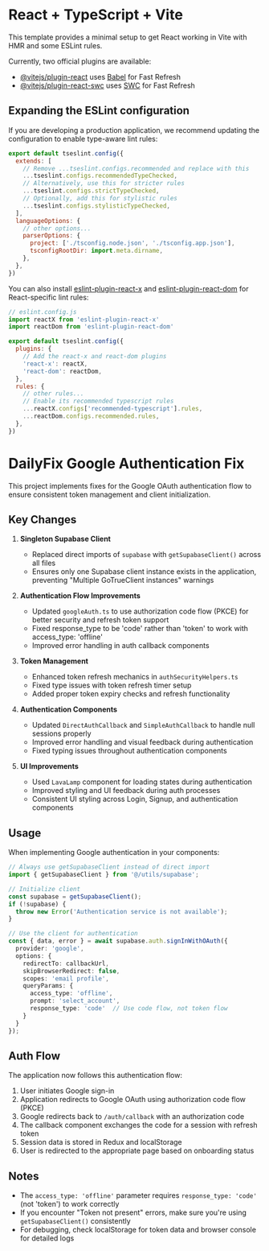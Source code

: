 # React + TypeScript + Vite

This template provides a minimal setup to get React working in Vite with HMR and some ESLint rules.

Currently, two official plugins are available:

- [@vitejs/plugin-react](https://github.com/vitejs/vite-plugin-react/blob/main/packages/plugin-react) uses [Babel](https://babeljs.io/) for Fast Refresh
- [@vitejs/plugin-react-swc](https://github.com/vitejs/vite-plugin-react/blob/main/packages/plugin-react-swc) uses [SWC](https://swc.rs/) for Fast Refresh

## Expanding the ESLint configuration

If you are developing a production application, we recommend updating the configuration to enable type-aware lint rules:

```js
export default tseslint.config({
  extends: [
    // Remove ...tseslint.configs.recommended and replace with this
    ...tseslint.configs.recommendedTypeChecked,
    // Alternatively, use this for stricter rules
    ...tseslint.configs.strictTypeChecked,
    // Optionally, add this for stylistic rules
    ...tseslint.configs.stylisticTypeChecked,
  ],
  languageOptions: {
    // other options...
    parserOptions: {
      project: ['./tsconfig.node.json', './tsconfig.app.json'],
      tsconfigRootDir: import.meta.dirname,
    },
  },
})
```

You can also install [eslint-plugin-react-x](https://github.com/Rel1cx/eslint-react/tree/main/packages/plugins/eslint-plugin-react-x) and [eslint-plugin-react-dom](https://github.com/Rel1cx/eslint-react/tree/main/packages/plugins/eslint-plugin-react-dom) for React-specific lint rules:

```js
// eslint.config.js
import reactX from 'eslint-plugin-react-x'
import reactDom from 'eslint-plugin-react-dom'

export default tseslint.config({
  plugins: {
    // Add the react-x and react-dom plugins
    'react-x': reactX,
    'react-dom': reactDom,
  },
  rules: {
    // other rules...
    // Enable its recommended typescript rules
    ...reactX.configs['recommended-typescript'].rules,
    ...reactDom.configs.recommended.rules,
  },
})
```

# DailyFix Google Authentication Fix

This project implements fixes for the Google OAuth authentication flow to ensure consistent token management and client initialization.

## Key Changes

1. **Singleton Supabase Client**
   - Replaced direct imports of `supabase` with `getSupabaseClient()` across all files
   - Ensures only one Supabase client instance exists in the application, preventing "Multiple GoTrueClient instances" warnings

2. **Authentication Flow Improvements**
   - Updated `googleAuth.ts` to use authorization code flow (PKCE) for better security and refresh token support
   - Fixed response_type to be 'code' rather than 'token' to work with access_type: 'offline'
   - Improved error handling in auth callback components

3. **Token Management**
   - Enhanced token refresh mechanics in `authSecurityHelpers.ts`
   - Fixed type issues with token refresh timer setup
   - Added proper token expiry checks and refresh functionality

4. **Authentication Components**
   - Updated `DirectAuthCallback` and `SimpleAuthCallback` to handle null sessions properly
   - Improved error handling and visual feedback during authentication
   - Fixed typing issues throughout authentication components

5. **UI Improvements**
   - Used `LavaLamp` component for loading states during authentication
   - Improved styling and UI feedback during auth processes
   - Consistent UI styling across Login, Signup, and authentication components

## Usage

When implementing Google authentication in your components:

```typescript
// Always use getSupabaseClient instead of direct import
import { getSupabaseClient } from '@/utils/supabase';

// Initialize client
const supabase = getSupabaseClient();
if (!supabase) {
  throw new Error('Authentication service is not available');
}

// Use the client for authentication
const { data, error } = await supabase.auth.signInWithOAuth({
  provider: 'google',
  options: {
    redirectTo: callbackUrl,
    skipBrowserRedirect: false,
    scopes: 'email profile',
    queryParams: {
      access_type: 'offline',
      prompt: 'select_account',
      response_type: 'code'  // Use code flow, not token flow
    }
  }
});
```

## Auth Flow

The application now follows this authentication flow:

1. User initiates Google sign-in
2. Application redirects to Google OAuth using authorization code flow (PKCE)
3. Google redirects back to `/auth/callback` with an authorization code
4. The callback component exchanges the code for a session with refresh token
5. Session data is stored in Redux and localStorage
6. User is redirected to the appropriate page based on onboarding status

## Notes

- The `access_type: 'offline'` parameter requires `response_type: 'code'` (not 'token') to work correctly
- If you encounter "Token not present" errors, make sure you're using `getSupabaseClient()` consistently
- For debugging, check localStorage for token data and browser console for detailed logs

